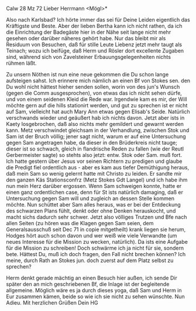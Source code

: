  Calw 28 Mz 72
Lieber Herrmann <Mögl>*

Also nach Karlsbad? Ich hörte immer das sei für Deine Leiden eigentlich das Kräftigste und Beste. Aber der lieben Bertha kann ich nicht rathen, da ich die Einrichtung der Badegäste hier in der Nähe seit lange nicht mehr gesehen oder darüber näheres gehört habe. Nur das bleibt mir als Residuum von Besuchen, daß für stille Leute Liebenz jetzt mehr taugt als Teinach; wozu ich beifüge, daß Herm und Rösler dort excellente Zugaben sind, während sich von Zavelsteiner Erbauungsgelegenheiten nichts rühmen läßt.

Zu unsern Nöthen ist nun eine neue gekommen die Du schon lange aufsteigen sahst. Ich erinnere mich nämlich an einen Bf von Stokes sen. den Du wohl nicht hättest hieher senden sollen, worin von des jun's Wunsch (gegen die Comm ausgesprochen), von etwas das ich nicht sehen dürfe, und von einem seidenen Kleid die Rede war. Irgendwie kam es mir, der Will möchte gern auf die hills stationirt werden, und gut zu sprechen ist er nicht auf Sam, vielleicht hat auch Mary Ann etwas gegen Elisab's Seide. Natürlich verschwands wieder und geäußert hab ich nichts davon. Jetzt aber ists in Kaety losgebrochen, daß also nichts mehr gemildert und gewarnt werden kann. Metz verschwindet gleichsam in der Verhandlung, zwischen Stok und Sam ist der Bruch völlig; jener sagt nicht, warum er auf eine Untersuchung gegen Sam angetragen habe, da dieser in den Brüderkreis nicht tauge; dieser ist so schwach, gleich in flandrische Reden zu fallen (wie der Reutl Gerbermeister sagte) so stehts also jetzt: entw. Stok oder Sam. muß fort. Ich hatte gestern über Jesus vor seinen Richtern zu predigen und glaube die Predigt fiel ordentlich aus - aber es kam aus tiefer Demüthigung heraus, daß mein Sam so wenig gelernt hatte mit Christo zu leiden. Er sandte mir den ganzen Käs Stationsconfrz (Metz Stokes Gdt Langel) und ich habe ihm nun mein Herz darüber ergossen. Wenn Sam schweigen konnte, hatte er einen ganz ordentlichen case, denn für St ists natürlich damaging, daß er Untersuchung gegen Sam will und zugleich an dessen Stelle kommen möchte. Nun schüttet aber Sam alles heraus, was er bei der Entdeckung des schwarzen Plans fühlt, denkt oder ohne Denken herauskocht, und macht sichs dadurch sehr schwer. Jetzt also völliges Trutzen und Bfe nach allen Seiten (zu hören was die Klagen gegen Sam seien, dem Generalsausschuß seit Dec 71 in copie mitgetheilt) krank liegen sie herum, Hodges hört auch schon davon und wer weiß wie viele Verwandte (um neues Interesse für die Mission zu wecken, natürlich). Da ists eine Aufgabe für die Mission zu schreiben! Doch schwärme ich ja nicht für sie, sondern bete. Hättest Du, muß ich doch fragen, den Fall nicht brechen können? Ich meine, durch Rath an Stokes jun. doch zuerst auf dem Platz selbst zu sprechen?

Herm denkt gerade mächtig an einen Besuch hier außen, ich sende Dir später den an mich geschriebenen Bf, die Inlage ist der begleitende allgemeine. Möglich wäre es ja durch dieses yoga, daß Sam und Herm in Eur zusammen kämen, beide so wie ich sie nicht zu sehen wünschte. Nun Adieu. Mit herzlichen Grüßen Dein
 HG
